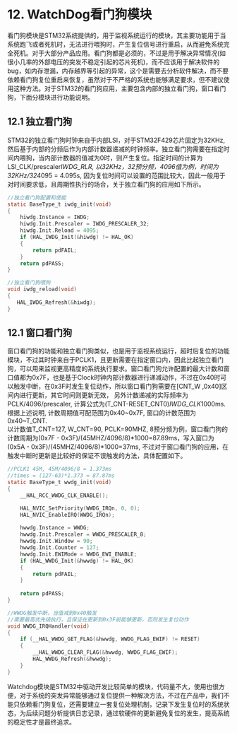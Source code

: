 # **12. WatchDog看门狗模块**
看门狗模块是STM32系统提供的，用于监视系统运行的模块，其主要功能用于当系统跑飞或者死机时，无法进行喂狗时，产生复位信号进行重启，从而避免系统完全死机。对于大部分产品应用。看门狗都是必须的，不过是用于解决异常情况(如很小几率的外部电压的突发不稳定引起的芯片死机)，而不应该用于解决软件的bug，如内存泄漏，内存越界等引起的异常，这个是需要去分析软件解决，而不要依赖看门狗复位重启来恢复，虽然对于不严格的系统也能够满足要求，但不建议使用这种方法。对于STM32的看门狗应用，主要包含内部的独立看门狗，窗口看门狗，下面分模块进行功能说明。<br />

## **12.1 独立看门狗**
STM32的独立看门狗时钟来自于内部LSI，对于STM32F429芯片固定为32KHz, 然后基于内部的分频后作为内部计数器递减的时钟频率。独立看门狗需要在指定时间内喂狗，当内部计数器的值减为0时，则产生复位。指定时间的计算为LSI_CLK/prescaler*IWDG_RLR, 以32KHz，32预分频，4096值为例，时间为32KHz/32*4095 = 4.095s, 因为复位时间可以设置的范围比较大，因此一般用于对时间要求低，且周期性执行的场合，关于独立看门狗的应用如下所示。<br />
```C
//独立看门狗配置和使能
static BaseType_t iwdg_init(void)
{
    hiwdg.Instance = IWDG;
    hiwdg.Init.Prescaler = IWDG_PRESCALER_32; 
    hiwdg.Init.Reload = 4095;
    if (HAL_IWDG_Init(&hiwdg) != HAL_OK)
    {
        return pdFAIL;
    }
    return pdPASS;
}

//独立看门狗喂狗
void iwdg_reload(void)
{
   HAL_IWDG_Refresh(&hiwdg);
}
```

## **12.1 窗口看门狗**
窗口看门狗的功能和独立看门狗类似，也是用于监视系统运行，超时后复位的功能模块，不过其时钟来自于PCLK1，且更新需要在指定窗口内，因此比起独立看门狗，可以用来监视更高精度的系统执行要求。窗口看门狗允许配置的最大计数和窗口值都为0x7F，也是基于Clock时钟内部计数器进行递减动作，不过在0x40时可以触发中断，在0x3F时发生复位动作，所以窗口看门狗需要在[CNT_W ,0x40]区间内进行更新，其它时间则更新无效， 另外计数递减的实际频率为PCLK/4096/prescaler, 计算公式为(T_CNT-RESET_CNT0)*IWDG_CLK*1000ms.根据上述说明, 计数周期值可配范围为0x40~0x7F, 窗口的计数范围为0x40~T_CNT.<br />
以计数值T_CNT=127, W_CNT=90, PCLK=90MHZ, 8预分频为例，窗口看门狗的计数周期为(0x7F - 0x3F)/(45MHZ/4096/8)*1000=87.89ms，写入窗口为(0x5A - 0x3F)/(45MHZ/4096/8)*1000=37ms, 不过对于窗口看门狗的应用，在触发中断时更新是比较好的保证不误触发的方法，具体配置如下。
```c
//PCLK1 45M, 45M/4096/8 = 1.373ms
//times = (127-63)*1.373 = 87.87ms
static BaseType_t wwdg_init(void)
{
    __HAL_RCC_WWDG_CLK_ENABLE();

    HAL_NVIC_SetPriority(WWDG_IRQn, 0, 0);
    HAL_NVIC_EnableIRQ(WWDG_IRQn);
    
    hwwdg.Instance = WWDG;
    hwwdg.Init.Prescaler = WWDG_PRESCALER_8;
    hwwdg.Init.Window = 90;
    hwwdg.Init.Counter = 127;
    hwwdg.Init.EWIMode = WWDG_EWI_ENABLE;
    if (HAL_WWDG_Init(&hwwdg) != HAL_OK)
    {
        return pdFAIL;
    }
 
    return pdPASS;
}

//WWDG触发中断，当值减到0x40触发
//需要最高优先级执行，且保证在更新到0x3F前能够更新，否则发生复位动作
void WWDG_IRQHandler(void)
{
    if (__HAL_WWDG_GET_FLAG(&hwwdg, WWDG_FLAG_EWIF) != RESET)
    {
        __HAL_WWDG_CLEAR_FLAG(&hwwdg, WWDG_FLAG_EWIF);
        HAL_WWDG_Refresh(&hwwdg);
    }
}
```
Watchdog模块是STM32中驱动开发比较简单的模块，代码量不大，使用也很方便，对于系统的突发异常能够通过复位提供一种解决方法，不过在产品中，我们不能只依赖看门狗复位，还需要建立一套复位处理机制，记录下发生复位时的系统状态，为后续问题分析提供日志记录，通过软硬件的更新避免复位的发生，提高系统的稳定性才是最终追求。